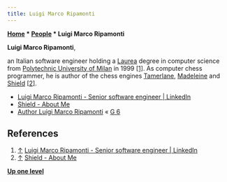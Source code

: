 ```yaml
---
title: Luigi Marco Ripamonti
---
```

**[Home](Home "Home") \* [People](People "People") \* Luigi Marco Ripamonti**


**Luigi Marco Ripamonti**,  

an Italian software engineer holding a [Laurea](https://en.wikipedia.org/wiki/Laurea) degree in computer science from [Polytechnic University of Milan](https://en.wikipedia.org/wiki/Polytechnic_University_of_Milan) in 1999 <a id="cite-note-1" href="#cite-ref-1">[1]</a>.
As computer chess programmer, he is author of the chess engines [Tamerlane](Tamerlane "Tamerlane"), [Madeleine](Madeleine "Madeleine") and [Shield](Shield "Shield") <a id="cite-note-2" href="#cite-ref-2">[2]</a>.






* [Luigi Marco Ripamonti - Senior software engineer | LinkedIn](https://it.linkedin.com/in/luigi-marco-ripamonti-30007389)
* [Shield - About Me](https://sites.google.com/site/shieldchessengine/about-me)
* [Author Luigi Marco Ripamonti](https://www.g-sei.org/wp-content/Database/html/SHIELD.html?161) « [G 6](G_6 "G 6")


## References


1. <a id="cite-ref-1" href="#cite-note-1">↑</a> [Luigi Marco Ripamonti - Senior software engineer | LinkedIn](https://it.linkedin.com/in/luigi-marco-ripamonti-30007389)
2. <a id="cite-ref-2" href="#cite-note-2">↑</a> [Shield - About Me](https://sites.google.com/site/shieldchessengine/about-me)

**[Up one level](People "People")**







 
